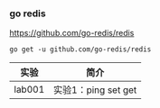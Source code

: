 ### go redis
https://github.com/go-redis/redis

`go get -u github.com/go-redis/redis`

|实验|简介|
|---|---|
|lab001|实验1：ping set get|